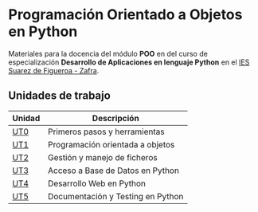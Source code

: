 # Programación Orientado a Objetos en Python

Materiales para la docencia del módulo **POO** en  del curso de especialización **Desarrollo de Aplicaciones en lenguaje Python** en el [IES Suarez de Figueroa - Zafra](hhttps://www.suarezdefigueroa.es/).

## Unidades de trabajo

| Unidad                 | Descripción                       |
| ---------------------- | --------------------------------- |
| [UT0]()                | Primeros pasos y herramientas     |
| [UT1](./UT1/README.md) | Programación orientada a objetos  |
| [UT2](./UT2/docs/doc_main.md)     | Gestión y manejo de ficheros      |
| [UT3]()                | Acceso a Base de Datos en Python  |
| [UT4]()                | Desarrollo Web en Python          |
| [UT5]()                | Documentación y Testing en Python |
